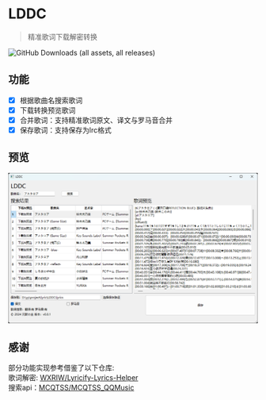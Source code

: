 
# LDDC

> 精准歌词下载解密转换

![GitHub Downloads (all assets, all releases)](https://img.shields.io/github/downloads/chenmozhijin/LDDC/total)

## 功能

- [x] 根据歌曲名搜索歌词
- [x] 下载转换预览歌词
- [x] 合并歌词：支持精准歌词原文、译文与罗马音合并
- [x] 保存歌词：支持保存为lrc格式

## 预览

![image](img/1.png)

## 感谢

部分功能实现参考借鉴了以下仓库:  
歌词解密: [WXRIW/Lyricify-Lyrics-Helper](https://github.com/WXRIW/Lyricify-Lyrics-Helper)  
搜索api：[MCQTSS/MCQTSS_QQMusic](https://github.com/MCQTSS/MCQTSS_QQMusic)
